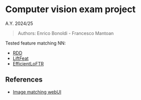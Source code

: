 # Computer vision exam project 
A.Y. 2024/25

> Authors: Enrico Bonoldi - Francesco Mantoan


Tested feature matching NN:
- [RDD](https://github.com/xtcpete/rdd) 
- [LiftFeat](https://github.com/lyp-deeplearning/LiftFeat)
- [EfficientLoFTR](https://github.com/zju3dv/EfficientLoFTR)

## References

- [Image matching webUI](https://github.com/Vincentqyw/image-matching-webui)